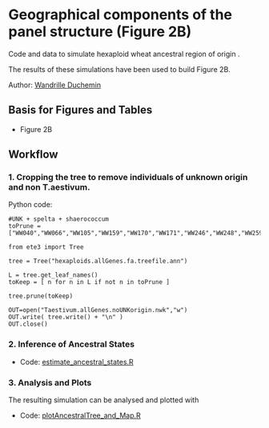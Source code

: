 # Geographical components of the panel structure (Figure 2B)
Code and data to simulate hexaploid wheat ancestral region of origin .

The results of these simulations have been used to build Figure 2B.

Author: [Wandrille Duchemin](mailto:wandrille.duchemin@inra.fr)


## Basis for Figures and Tables
* Figure 2B

## Workflow

### 1. Cropping the tree to remove individuals of unknown origin and non T.aestivum.

Python code:
```
#UNK + spelta + shaerococcum
toPrune = ["WW040","WW066","WW105","WW159","WW170","WW171","WW246","WW248","WW259","WW266","WW240","WW241"]

from ete3 import Tree

tree = Tree("hexaploids.allGenes.fa.treefile.ann")

L = tree.get_leaf_names()
toKeep = [ n for n in L if not n in toPrune ]

tree.prune(toKeep)

OUT=open("Taestivum.allGenes.noUNKorigin.nwk","w")
OUT.write( tree.write() + "\n" )
OUT.close()

```

### 2. Inference of Ancestral States

* Code: [estimate_ancestral_states.R](estimate_ancestral_states.R)

### 3. Analysis and Plots
The resulting simulation can be analysed and plotted with 
* Code: [plotAncestralTree_and_Map.R](plotAncestralTree_and_Map.R)
